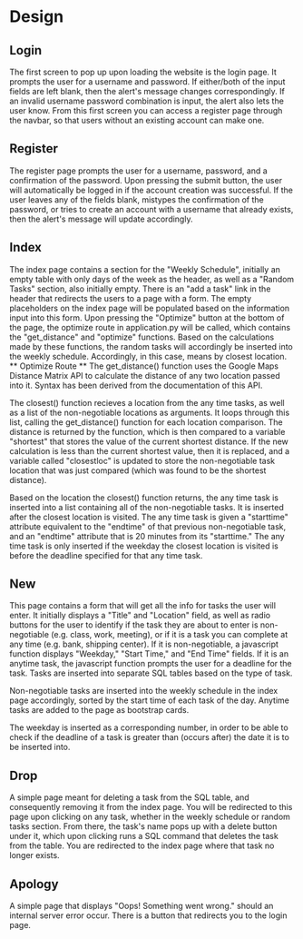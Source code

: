 # Design

## Login
The first screen to pop up upon loading the website is the login page.
It prompts the user for a username and password. If either/both of the input
fields are left blank, then the alert's message changes correspondingly. If
an invalid username password combination is input, the alert also lets the user know.
From this first screen you can access a register page through the navbar, so that
users without an existing account can make one.

## Register
The register page prompts the user for a username, password, and a confirmation of the password.
Upon pressing the submit button, the user will automatically be logged in if the account creation
was successful. If the user leaves any of the fields blank, mistypes the confirmation of the
password, or tries to create an account with a username that already exists, then the alert's
message will update accordingly.

## Index
The index page contains a section for the "Weekly Schedule", initially an empty table with only days of
the week as the header, as well as a "Random Tasks" section, also initially empty. There is an "add a task"
link in the header that redirects the users to a page with a form. The empty placeholders on the index
page will be populated based on the information input into this form. Upon pressing the "Optimize" button
at the bottom of the page, the optimize route in application.py will be called, which contains the
"get_distance" and "optimize" functions. Based on the calculations made by these functions, the random
tasks will accordingly be inserted into the weekly schedule. Accordingly, in this case, means by closest
location.
** Optimize Route **
The get_distance() function uses the Google Maps Distance Matrix API to calculate the distance of any two location
passed into it. Syntax has been derived from the documentation of this API.

The closest() function recieves a location from the any time tasks, as well as a list of the non-negotiable
locations as arguments. It loops through this list, calling the get_distance() function for each location
comparison. The distance is returned by the function, which is then compared to a variable "shortest" that stores the
value of the current shortest distance. If the new calculation is less than the current shortest value, then it is
replaced, and a variable called "closestloc" is updated to store the non-negotiable task location that was just compared
(which was found to be the shortest distance).

Based on the location the closest() function returns, the any time task is inserted into a list containing all of
the non-negotiable tasks. It is inserted after the closest location is visited. The any time task is given
a "starttime" attribute equivalent to the "endtime" of that previous non-negotiable task, and an "endtime"
attribute that is 20 minutes from its "starttime." The any time task is only inserted if the weekday the closest
location is visited is before the deadline specified for that any time task.

## New
This page contains a form that will get all the info for tasks the user will enter. It initially
displays a "Title" and "Location" field, as well as radio buttons for the user to identify if
the task they are about to enter is non-negotiable (e.g. class, work, meeting), or if it is a task you
can complete at any time (e.g. bank, shipping center). If it is non-negotiable, a javascript function
displays "Weekday," "Start Time," and "End Time" fields. If it is an anytime task, the javascript
function prompts the user for a deadline for the task. Tasks are inserted into separate SQL tables
based on the type of task.

Non-negotiable tasks are inserted into the weekly schedule in the index page accordingly, sorted by
the start time of each task of the day. Anytime tasks are added to the page as bootstrap cards.

The weekday is inserted as a corresponding number, in order to be able to check if the deadline of a
task is greater than (occurs after) the date it is to be inserted into.

## Drop
A simple page meant for deleting a task from the SQL table, and consequently removing it from the
index page. You will be redirected to this page upon clicking on any task, whether in the weekly
schedule or random tasks section. From there, the task's name pops up with a delete button under it,
which upon clicking runs a SQL command that deletes the task from the table. You are redirected to
the index page where that task no longer exists.

## Apology
A simple page that displays "Oops! Something went wrong." should an internal server error occur.
There is a button that redirects you to the login page.
